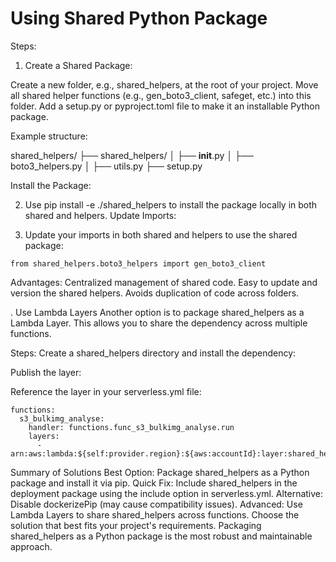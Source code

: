 # Using Shared Python Package

Steps:
1. Create a Shared Package:

Create a new folder, e.g., shared_helpers, at the root of your project.
Move all shared helper functions (e.g., gen_boto3_client, safeget, etc.) into this folder.
Add a setup.py or pyproject.toml file to make it an installable Python package.

Example structure:

shared_helpers/
├── shared_helpers/
│   ├── __init__.py
│   ├── boto3_helpers.py
│   ├── utils.py
├── setup.py

Install the Package:

2. Use pip install -e ./shared_helpers to install the package locally in both shared and helpers.
Update Imports:

3. Update your imports in both shared and helpers to use the shared package:

`from shared_helpers.boto3_helpers import gen_boto3_client`

Advantages:
Centralized management of shared code.
Easy to update and version the shared helpers.
Avoids duplication of code across folders.

. Use Lambda Layers
Another option is to package shared_helpers as a Lambda Layer. This allows you to share the dependency across multiple functions.

Steps:
Create a shared_helpers directory and install the dependency:

Publish the layer:

Reference the layer in your serverless.yml file:
```
functions:
  s3_bulkimg_analyse:
    handler: functions.func_s3_bulkimg_analyse.run
    layers:
      - arn:aws:lambda:${self:provider.region}:${aws:accountId}:layer:shared_helpers:1
```

Summary of Solutions
Best Option: Package shared_helpers as a Python package and install it via pip.
Quick Fix: Include shared_helpers in the deployment package using the include option in serverless.yml.
Alternative: Disable dockerizePip (may cause compatibility issues).
Advanced: Use Lambda Layers to share shared_helpers across functions.
Choose the solution that best fits your project's requirements. Packaging shared_helpers as a Python package is the most robust and maintainable approach.
